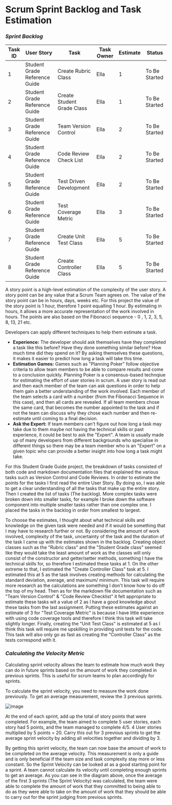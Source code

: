 # Scrum Sprint Backlog and Task Estimation

### _Sprint Backlog_
| Task ID | User Story | Task | Task Owner | Estimate | Status |
| --- | ----------- |---- | ----- | ----- | --- |
| 1 | Student Grade Reference Guide | Create Rubric Class | Ella | 1| To Be Started |
| 2 | Student Grade Reference Guide | Create Student Grade Class | Ella | 1| To Be Started |
| 3 | Student Grade Reference Guide | Team Version Control | Ella | 2| To Be Started |
| 4 | Student Grade Reference Guide | Code Review Check List | Ella | 2| To Be Started |
| 5 | Student Grade Reference Guide | Test Driven Development | Ella | 2| To Be Started |
| 6 | Student Grade Reference Guide | Test Coverage Metric | Ella | 3| To Be Started |
| 7 | Student Grade Reference Guide | Create Unit Test Class | Ella | 5| To Be Started |
| 8 | Student Grade Reference Guide | Create Controller Class | Ella | 5| To Be Started |


A story point is a high-level estimation of the complexity of the user story. A story point can be any 
value that a Scrum Team agrees on. The value of the story point can be in hours, days, weeks etc. 
For this project the value of the story point is 1 hour, therefore 1 point equalling 1 hour. By 
estimating in hours, it allows a more accurate representation of the work involved in hours. 
The points are also based on the Fibonacci sequence - 0 , 1, 2, 3, 5, 8, 13, 21 etc.

Developers can apply different techniques to help them estimate a task. 
- **Experience:** The developer should ask themselves have they completed a task like this before? Have they done something similar before? How much time did they spend on it? By asking themselves these questions, it makes it easier to predict how long a task will take this time.
- **Estimation Games:** Games such as "Planning Poker" follow objective criteria to allow team members to be able to compare results and come to a conclusion quickly. Planning Poker is a consensus-based technqiue for estimating the effort of user stories in scrum. A user story is read out and then each member of the team can ask questions in order to help them gain a better understanding of the work involved. Each member of the team selects a card with a number (from the Fibonacci Sequence in this case), and then all cards are revealed. If all team members chose the same card, that becomes the number appointed to the task and if not the team can discuss why they chose each number and then re-estimate until coming to a final decision.
- **Ask the Expert:** If team members can't figure out how long a task may take due to them maybe not having the technical skills or past experience, it could be best to ask the "Expert". A team is usually made up of many developers from different backgrounds who specialise in different things so there may be a team member who is an "Expert" on a given topic who can provide a better insight into how long a task might take.

For this Student Grade Guide project, the breakdown of tasks consisted of both code and markdown 
documentation files that explained the various tasks such as Version Control and Code Reviews. In 
order to estimate the points for the tasks I first read the entire User Story. By doing so, I was able 
to get a clear understanding of all the tasks that make up the entire story. Then I created the list of
tasks (The backlog). More complex tasks were broken down into smaller tasks, for example I broke down
the software component into multiple smaller tasks rather than one complex one. I placed the tasks in
the backlog in order from smallest to largest. 

To choose the estimates, I thought about what technical skills and knowledge on the given task were 
needed and if it would be something that I may have to research further or not. By considering the 
amount of work involved, complexity of the task, uncertainty of the task and the duration of the task 
I came up with the estimates shown in the backlog. Creating object classes such as the "Rubric class" 
and the "Student Grade class" seemed like they would take the least amount of work as the classes will 
only consist of the constructor and getter/setter methods, something I have the technical skills for, 
so therefore I estimated these tasks at 1. On the other extreme to that, I estimated the "Create 
Controller Class" task at 5. I estimated this at 5 as the task involves creating methods for calculating
the standard deviation, average, and maximum/ minimum. This task will require more research as the 
calculations are something I don't know how to do off the top of my head. Then as for the markdown file 
documentation such as "Team Version Control" & "Code Review Checklist" it felt appropriate to estimate
these tasks wit a value of 2 as I have a good knowledge about these tasks from the last assignment. 
Putting these estimates against an estimate of 3 for "Test Coverage Metric" is because I have little 
experience with using code coverage tools and therefore I think this task will take slightly longer. 
Finally, creating the "Unit Test Class" is estimated at 5 as I think this task will require me 
upskilling in providing unit tests for the code. This task will also only go as fast as creating the 
"Controller Class" as the tests correspond with it. 

### _Calculating the Velocity Metric_

Calculating sprint velocity allows the team to estimate how much work they can do in future sprints based on the amount of work they completed in previous sprints. This is useful for scrum teams to plan accordingly for sprints.

To calculate the sprint velocity, you need to measure the work done previously. To get an average measurement, review the 3 previous sprints.

![image](https://www.workfront.com/sites/default/files/styles/100/public/hero_images/2020-09/agile-velocity-chart.png?itok=SP4u_5k6)

At the end of each sprint, add up the total of story points that were completed. For example, the team aimed to complete 5 user stories, each story had 5 points, and the team managed to complete 4/5. 4 User stories multiplied by 5 points = 20.
Carry this out for 3 previous sprints to get the average sprint velocity by adding all velocities together and dividing by 3.

By getting this sprint velocity, the team can now base the amount of work to be completed on the average velocity. This measurement is only a guide and is only beneficial if the team size and task complexity stay more or less constant. So the Sprint Velocity can be looked at as a good starting point for a sprint. A team cannot calculate its velocity until completing enough sprints to get an average. As you can see in the diagram above, once the average of the first 3 sprints (The Sprint Velocity) was calculated, the team were able to complete the amount of work that they committed to being able to do as they were able to take on the amount of work that they should be able to carry out for the sprint judging from previous sprints.